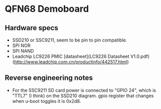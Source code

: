 # QFN68 Demoboard

## Hardware specs

- SSD210 or SSC9211, seem to be pin to pin compatible.
- SPI NOR
- SPI NAND
- Leadchip LC9226 PMIC [datasheet](LC9226 Datasheet V1.0.pdf) (http://www.leadchip.com.cn/productinfo/442517.html)


## Reverse engineering notes

- For the SSC9211 SD card power is connected to "GPIO 24", which is "TTL7" (I think) on the SSD210 diagram.
  gpio register that changes when u-boot toggles it is 0x2d8.
   
